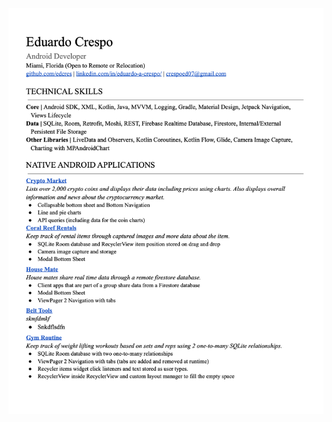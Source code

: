 <a href="https://github.com/edcres">
    <img width=600 src="https://github.com/edcres/edcres/blob/main/more/resume_first_draft.png" />
</a>
